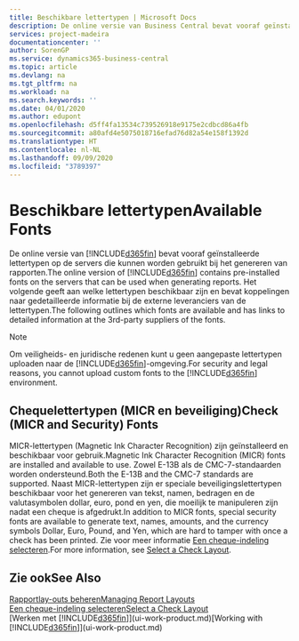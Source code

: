 ```yaml
---
title: Beschikbare lettertypen | Microsoft Docs
description: De online versie van Business Central bevat vooraf geïnstalleerde lettertypen op de servers die kunnen worden gebruikt bij het genereren van rapporten.
services: project-madeira
documentationcenter: ''
author: SorenGP
ms.service: dynamics365-business-central
ms.topic: article
ms.devlang: na
ms.tgt_pltfrm: na
ms.workload: na
ms.search.keywords: ''
ms.date: 04/01/2020
ms.author: edupont
ms.openlocfilehash: d5ff4fa13534c739526918e9175e2cdbcd86a4fb
ms.sourcegitcommit: a80afd4e5075018716efad76d82a54e158f1392d
ms.translationtype: HT
ms.contentlocale: nl-NL
ms.lasthandoff: 09/09/2020
ms.locfileid: "3789397"
---
```

# <a name="available-fonts"></a><span data-ttu-id="c39a7-103">Beschikbare lettertypen</span><span class="sxs-lookup"><span data-stu-id="c39a7-103">Available Fonts</span></span>
<span data-ttu-id="c39a7-104">De online versie van [!INCLUDE[d365fin](includes/d365fin_md.md)] bevat vooraf geïnstalleerde lettertypen op de servers die kunnen worden gebruikt bij het genereren van rapporten.</span><span class="sxs-lookup"><span data-stu-id="c39a7-104">The online version of [!INCLUDE[d365fin](includes/d365fin_md.md)] contains pre-installed fonts on the servers that can be used when generating reports.</span></span> <span data-ttu-id="c39a7-105">Het volgende geeft aan welke lettertypen beschikbaar zijn en bevat koppelingen naar gedetailleerde informatie bij de externe leveranciers van de lettertypen.</span><span class="sxs-lookup"><span data-stu-id="c39a7-105">The following outlines which fonts are available and has links to detailed information at the 3rd-party suppliers of the fonts.</span></span>

> [!NOTE]
> <span data-ttu-id="c39a7-106">Om veiligheids- en juridische redenen kunt u geen aangepaste lettertypen uploaden naar de [!INCLUDE[d365fin](includes/d365fin_md.md)]-omgeving.</span><span class="sxs-lookup"><span data-stu-id="c39a7-106">For security and legal reasons, you cannot upload custom fonts to the [!INCLUDE[d365fin](includes/d365fin_md.md)] environment.</span></span>

## <a name="check-micr-and-security-fonts"></a><span data-ttu-id="c39a7-107">Chequelettertypen (MICR en beveiliging)</span><span class="sxs-lookup"><span data-stu-id="c39a7-107">Check (MICR and Security) Fonts</span></span>  
<span data-ttu-id="c39a7-108">MICR-lettertypen (Magnetic Ink Character Recognition) zijn geïnstalleerd en beschikbaar voor gebruik.</span><span class="sxs-lookup"><span data-stu-id="c39a7-108">Magnetic Ink Character Recognition (MICR) fonts are installed and available to use.</span></span> <span data-ttu-id="c39a7-109">Zowel E-13B als de CMC-7-standaarden worden ondersteund.</span><span class="sxs-lookup"><span data-stu-id="c39a7-109">Both the E-13B and the CMC-7 standards are supported.</span></span> <span data-ttu-id="c39a7-110">Naast MICR-lettertypen zijn er speciale beveiligingslettertypen beschikbaar voor het genereren van tekst, namen, bedragen en de valutasymbolen dollar, euro, pond en yen, die moeilijk te manipuleren zijn nadat een cheque is afgedrukt.</span><span class="sxs-lookup"><span data-stu-id="c39a7-110">In addition to MICR fonts, special security fonts are available to generate text, names, amounts, and the currency symbols Dollar, Euro, Pound, and Yen, which are hard to tamper with once a check has been printed.</span></span> <span data-ttu-id="c39a7-111">Zie voor meer informatie [Een cheque-indeling selecteren](finance-how-define-check-layouts.md).</span><span class="sxs-lookup"><span data-stu-id="c39a7-111">For more information, see [Select a Check Layout](finance-how-define-check-layouts.md).</span></span>

## <a name="see-also"></a><span data-ttu-id="c39a7-112">Zie ook</span><span class="sxs-lookup"><span data-stu-id="c39a7-112">See Also</span></span>
[<span data-ttu-id="c39a7-113">Rapportlay-outs beheren</span><span class="sxs-lookup"><span data-stu-id="c39a7-113">Managing Report Layouts</span></span>](ui-manage-report-layouts.md)  
[<span data-ttu-id="c39a7-114">Een cheque-indeling selecteren</span><span class="sxs-lookup"><span data-stu-id="c39a7-114">Select a Check Layout</span></span>](finance-how-define-check-layouts.md)  
<span data-ttu-id="c39a7-115">[Werken met [!INCLUDE[d365fin](includes/d365fin_md.md)]](ui-work-product.md)</span><span class="sxs-lookup"><span data-stu-id="c39a7-115">[Working with [!INCLUDE[d365fin](includes/d365fin_md.md)]](ui-work-product.md)</span></span>
